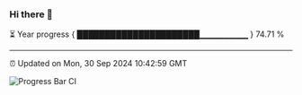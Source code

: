 ### Hi there 👋

⏳ Year progress { ██████████████████████▁▁▁▁▁▁▁▁ } 74.71 %

---

⏰ Updated on Mon, 30 Sep 2024 10:42:59 GMT

![Progress Bar CI](https://github.com/IshwaranRudhara/GIT-ACTION/workflows/Progress%20Bar%20CI/badge.svg)
